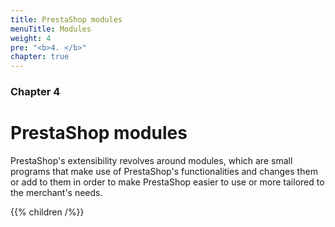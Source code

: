 ```yaml
---
title: PrestaShop modules
menuTitle: Modules
weight: 4
pre: "<b>4. </b>"
chapter: true
---
```


### Chapter 4

# PrestaShop modules

PrestaShop's extensibility revolves around modules, which are small
programs that make use of PrestaShop's functionalities and changes them
or add to them in order to make PrestaShop easier to use or more
tailored to the merchant's needs.

{{% children /%}}
